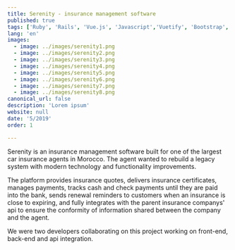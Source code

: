 ```yaml
---
title: Serenity - insurance management software
published: true
tags: ['Ruby', 'Rails', 'Vue.js', 'Javascript','Vuetify', 'Bootstrap', 'HTML', 'CSS', 'AWS', 'Postgres', 'Circle-Ci', 'Jest', 'Minitest', 'Rspec']
lang: 'en'
images:
  - image: ../images/serenity1.png
  - image: ../images/serenity2.png
  - image: ../images/serenity3.png
  - image: ../images/serenity4.png
  - image: ../images/serenity5.png
  - image: ../images/serenity6.png
  - image: ../images/serenity7.png
  - image: ../images/serenity8.png
canonical_url: false
description: 'Lorem ipsum'
website: null
date: '5/2019'
order: 1

---
```


Serenity is an insurance management software built for one of the largest car insurance agents in Morocco. The agent wanted to rebuild a legacy system with modern technology and functionality improvements.


The platform provides insurance quotes, delivers insurance certificates, manages payments, tracks cash and check payments until they are paid into the bank, sends renewal reminders to customers when an insurance is close to expiring, and fully integrates with the parent insurance companys' api to ensure the conformity of information shared between the company and the agent.


We were two developers collaborating on this project working on front-end, back-end and api integration.



